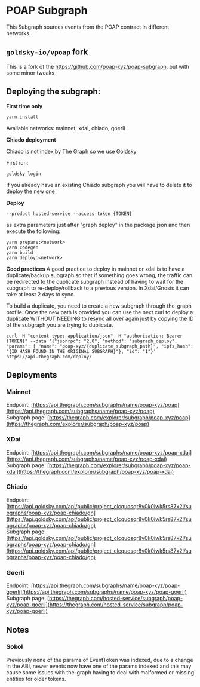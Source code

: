 # POAP Subgraph

This Subgraph sources events from the POAP contract in different networks.

## `goldsky-io/vpoap` fork

This is a fork of the https://github.com/poap-xyz/poap-subgraph, but with some minor tweaks

## Deploying the subgraph:

**First time only**

```ssh
yarn install
```

Available networks: mainnet, xdai, chiado, goerli

**Chiado deployment**

Chiado is not index by The Graph so we use Goldsky

First run:

```ssh
goldsky login
```

If you already have an existing Chiado subgraph you will have to delete it to deploy the new one

**Deploy**

```
--product hosted-service --access-token {TOKEN}
```

as extra parameters just after "graph deploy" in the package json and then execute the following:

```ssh
yarn prepare:<network>
yarn codegen
yarn build
yarn deploy:<network>
```

**Good practices**
A good practice to deploy in mainnet or xdai is to have a duplicate/backup subgraph so that if something goes wrong, the traffic can be redirected to the duplicate subgraph instead of having to wait for the subgraph to re-deploy/rollback to a previous version. In Xdai/Gnosis it can take at least 2 days to sync.

To build a duplicate, you need to create a new subgraph through the-graph profile. Once the new path is provided you can use the next curl to deploy a duplicate WITHOUT NEEDING to resync all over again just by copying the ID of the subgraph you are trying to duplicate.

```ssh
curl -H "content-type: application/json" -H "authorization: Bearer {TOKEN}" --data '{"jsonrpc": "2.0", "method": "subgraph_deploy", "params": { "name": "poap-xyz/{duplicate_subgraph_path}", "ipfs_hash": "{ID_HASH_FOUND_IN_THE_ORIGINAL_SUBGRAPH}"}, "id": "1"}' https://api.thegraph.com/deploy/
```

## Deployments

### Mainnet

Endpoint: [https://api.thegraph.com/subgraphs/name/poap-xyz/poap](https://api.thegraph.com/subgraphs/name/poap-xyz/poap) \
Subgraph page: [https://thegraph.com/explorer/subgraph/poap-xyz/poap](https://thegraph.com/explorer/subgraph/poap-xyz/poap)

### XDai

Endpoint: [https://api.thegraph.com/subgraphs/name/poap-xyz/poap-xdai](https://api.thegraph.com/subgraphs/name/poap-xyz/poap-xdai) \
Subgraph page: [https://thegraph.com/explorer/subgraph/poap-xyz/poap-xdai](https://thegraph.com/explorer/subgraph/poap-xyz/poap-xdai)

### Chiado

Endpoint: [https://api.goldsky.com/api/public/project_clcquosqr8v0k0iwk5rs87x2l/subgraphs/poap-xyz/poap-chiado/gn](https://api.goldsky.com/api/public/project_clcquosqr8v0k0iwk5rs87x2l/subgraphs/poap-xyz/poap-chiado/gn) \
Subgraph page: [https://api.goldsky.com/api/public/project_clcquosqr8v0k0iwk5rs87x2l/subgraphs/poap-xyz/poap-chiado/gn](https://api.goldsky.com/api/public/project_clcquosqr8v0k0iwk5rs87x2l/subgraphs/poap-xyz/poap-chiado/gn)

### Goerli

Endpoint: [https://api.thegraph.com/subgraphs/name/poap-xyz/poap-goerli](https://api.thegraph.com/subgraphs/name/poap-xyz/poap-goerli) \
Subgraph page: [https://thegraph.com/hosted-service/subgraph/poap-xyz/poap-goerli](https://thegraph.com/hosted-service/subgraph/poap-xyz/poap-goerli)

## Notes

### Sokol

Previously none of the params of EventToken was indexed, due to a change in the ABI, newer events now have one of the params indexed and this may cause some issues with the-graph having to deal with malformed or missing entities for older tokens.
